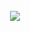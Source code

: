 <div align="center">
	<br>
    	<a href="https://github.com/Neelanjan-chakraborty/Neelanjan-chakraborty/blob/4a302d9fb79bcd86c03cec0b727b5c06715cf399/Header.svg">
			<img src="https://drive.google.com/uc?export=download&id=1MfVJfFAG-NwPuP7-s0WkyCf3IYordxQg">
	</a>
	<br>
	</div>
